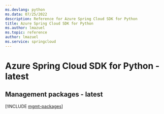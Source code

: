 ```yaml
---
ms.devlang: python
ms.data: 07/25/2022
description: Reference for Azure Spring Cloud SDK for Python
title: Azure Spring Cloud SDK for Python
ms.author: lmazuel
ms.topic: reference
author: lmazuel
ms.service: springcloud
---
```

# Azure Spring Cloud SDK for Python - latest

## Management packages - latest
[!INCLUDE [mgmt-packages](spring-cloud-mgmt-index.md)]